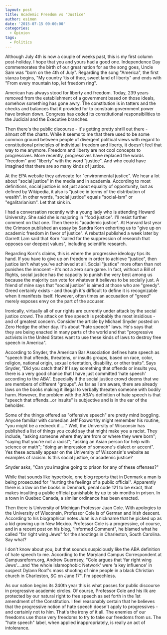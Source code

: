 ```yaml
---
layout: post
title: Academic Freedom vs "Justice"
author: esimon
date: '2015-07-15 00:00:00'
categories:
  - Opinion
tags:
  - Politics
---
```

Although July 4th is now a couple of weeks past, this is my first column post-holiday. I hope that you and yours had a good one. Independence Day commemorates the birth of our great nation for as the song goes, Uncle Sam was "born on the 4th of July". Regarding the song "America", the first stanza begins, "My country ‘tis of thee, sweet land of liberty" and ends with "From every mountain top, let freedom ring". 

American has always stood for liberty and freedom. Today, 239 years removed from the establishment of a government based on those ideals, somehow something has gone awry. The constitution is in tatters and the checks and balances that it provided for to constrain government power have broken down. Congress has ceded its constitutional responsibilities to the Judicial and the Executive branches. 

Then there's the public discourse - it's getting pretty shrill out there - almost off the charts. While it seems to me that there used to be some common ground between people of divergent political views with regard to constitutional principles of individual freedom and liberty, it doesn't feel that way to me anymore. Freedom and liberty are not cool concepts to progressives. More recently, progressives have replaced the words "freedom" and "liberty" with the word "justice". And who could have imagined that there are so many kinds of justice. 

At the EPA website they advocate for "environmental justice". We hear a lot about "social justice" in the media and in academia. According to most definitions, social justice is not just about equality of opportunity, but as defined by Wikipedia, it also is "justice in terms of the distribution of wealth". In other words, "social justice" equals "social-ism" or "egalitarianism". Let that sink in. 

I had a conversation recently with a young lady who is attending Howard University. She said she is majoring in "food justice". I'll resist further comment on that one. Then there is "academic justice". At Harvard last year the Crimson published an essay by Sandra Korn exhorting us to "give up on academic freedom in favor of justice". A rebuttal published a week later by Garrett Lam said that Korn "called for the suppression of research that opposes our deepest values", including scientific research. 

Regarding Korn's claims, this is where the progressive ideology tips its hand. If you have to give up on freedom in order to achieve "justice", then justice isn't what you've achieved at all. Social "justice" more often than not punishes the innocent - it's not a zero sum game. In fact, without a Bill of Rights, social justice has the capacity to punish the very best among us because the majority can vote for whatever it believes to be socially just. A friend of mine says that "social justice" is aimed at those who are "greedy". Greed certainly exists - and though it's difficult to define it is recognizable when it manifests itself. However, often times an accusation of "greed" merely exposes envy on the part of the accuser. 

Ironically, virtually all of our rights are currently under attack by the social justice crowd. The attack on free speech is probably the most insidious - and of greatest concern. Consider the article by Michael Snyder posted on Zero Hedge the other day. It's about "hate speech" laws. He's says that they are being enacted in many parts of the world and that "progressive activists in the United States want to use these kinds of laws to destroy free speech in America". 

According to Snyder, the American Bar Association defines hate speech as "speech that offends, threatens, or insults groups, based on race, color, religion, national origin, sexual orientation, disability, or other traits". Says Snyder, "Did you catch that? If I say something that offends or insults you, there is a very good chance that I have just committed ‘hate speech' according to the ABA". Especially if the social justice crowd deems that we are members of different "groups". As far as I am aware, there are already laws on the books making it illegal to verbally threaten someone with bodily harm. However, the problem with the ABA's definition of hate speech is that "speech that offends…or insults" is subjective and is in the ear of the beholder. 

Some of the things offered as "offensive speech" are pretty mind boggling. Anyone familiar with comedian Jeff Foxworthy might remember his routine, "you might be a redneck if….." Well, the University of Wisconsin has published a list of things you could say that might make you a racist. They include, "asking someone where they are from or where they were born"; "saying that you're not a racist"; "asking an Asian person for help with science or math"; "doing an impression of someone's dialect or accent". Yes these actually appear on the University of Wisconsin's website as examples of racism. Is this social justice, or academic justice? 

Snyder asks, "Can you imagine going to prison for any of these offenses?" 

While that sounds like hyperbole, one blog reports that in Denmark a man is being prosecuted for "hurting the feelings of a public official". Apparently there is a law on the books in Denmark, penal code 121 to be exact, that makes insulting a public official punishable by up to six months in prison. In a town in Quebec Canada, a similar ordinance has been enacted. 

Then there is University of Michigan Professor Juan Cole. With apologies to the University of Wisconsin, Professor Cole is of German and Irish descent. According to his biographical notes Juan is a nickname that he picked up as a kid growing up in New Mexico. Professor Cole is a progressive, of course, and in a recent post on his blog, "Informed Comment", he blamed what he called "far right wing Jews" for the shootings in Charleston, South Carolina. Say what?

I don't know about you, but that sounds suspiciously like the ABA definition of hate speech to me. According to the Maryland Campus Correspondent at Campusreform.org, Andrew Guernsey, "Cole argues that ‘far right wing Jews'….and ‘the whole Islamophobic Network' were ‘a key influence' in suspect Dylann Roof's mass shooting of nine people in a black Christian church in Charleston, SC on June 17". I'm speechless. 

As our nation begins its 240th year this is what passes for public discourse in progressive academic circles. Of course, Professor Cole and his ilk are protected by our natural right to free speech as set forth in the 1st amendment of the Constitution. I feel reasonably certain that he believes that the progressive notion of hate speech doesn't apply to progressives - and certainly not to him. That's the irony of it all. The enemies of our freedoms use those very freedoms to try to take our freedoms from us. The "hate speech" label, when applied inappropriately, is really an act of intolerance. 

